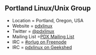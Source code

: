 ## Portland Linux/Unix Group 
+ Location = Portland, Oregon, USA
+ Website = [pdxlinux](http://www.pdxlinux.org)
+ Twitter = [@pdxlinux](http://twitter.com/pdxlinux)
+ Mailing List =[PDX Mailing List](http://lists.pdxlinux.org/mailman/listinfo)
+ IRC = [#orlug on Freenode](irc://irc.freenode.net/#orlug)
+ IRC = [pdxlinux on Geekshed](irc://irc.geekshed.net/#pdxlinux)
